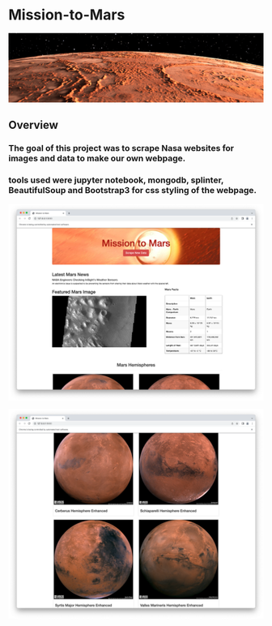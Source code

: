 # Mission-to-Mars
![Mars_results](/Resources/Mission-to-Mars.png)
## Overview
### The goal of this project was to scrape Nasa websites for images and data to make our own webpage.
### tools used were jupyter notebook, mongodb, splinter, BeautifulSoup and Bootstrap3 for css styling of the webpage.

![Mars_results](/Resources/mission_to_mars_1.png)

![Mars_results](/Resources/mission_to_mars_2.png)
